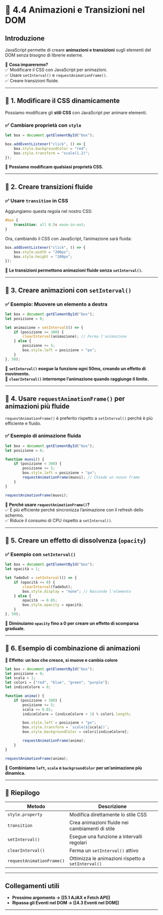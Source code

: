 # 📜 4.4 Animazioni e Transizioni nel DOM

## Introduzione

JavaScript permette di creare **animazioni e transizioni** sugli elementi del DOM senza bisogno di librerie esterne.

📌 **Cosa impareremo?**  
✅ Modificare il CSS con JavaScript per animazioni.  
✅ Usare `setInterval()` e `requestAnimationFrame()`.  
✅ Creare transizioni fluide.

---

## 🔹 1. Modificare il CSS dinamicamente

Possiamo modificare gli **stili CSS** con JavaScript per animare elementi.

### ✅ **Cambiare proprietà con `style`**

```js
let box = document.getElementById("box");

box.addEventListener("click", () => {
    box.style.backgroundColor = "red";
    box.style.transform = "scale(1.2)";
});
```

📌 **Possiamo modificare qualsiasi proprietà CSS.**

---

## 🔹 2. Creare transizioni fluide

### ✅ **Usare `transition` in CSS**

Aggiungiamo questa regola nel nostro CSS:

```css
#box {
    transition: all 0.5s ease-in-out;
}
```

Ora, cambiando il CSS con JavaScript, l’animazione sarà fluida:

```js
box.addEventListener("click", () => {
    box.style.width = "200px";
    box.style.height = "200px";
});
```

📌 **Le transizioni permettono animazioni fluide senza `setInterval()`.**

---

## 🔹 3. Creare animazioni con `setInterval()`

### ✅ **Esempio: Muovere un elemento a destra**

```js
let box = document.getElementById("box");
let posizione = 0;

let animazione = setInterval(() => {
    if (posizione >= 300) {
        clearInterval(animazione); // Ferma l'animazione
    } else {
        posizione += 5;
        box.style.left = posizione + "px";
    }
}, 50);
```

📌 **`setInterval()` esegue la funzione ogni 50ms, creando un effetto di movimento.**  
📌 **`clearInterval()` interrompe l’animazione quando raggiunge il limite.**

---

## 🔹 4. Usare `requestAnimationFrame()` per animazioni più fluide

`requestAnimationFrame()` è preferito rispetto a `setInterval()` perché è più efficiente e fluido.

### ✅ **Esempio di animazione fluida**

```js
let box = document.getElementById("box");
let posizione = 0;

function muovi() {
    if (posizione < 300) {
        posizione += 5;
        box.style.left = posizione + "px";
        requestAnimationFrame(muovi); // Chiede un nuovo frame
    }
}

requestAnimationFrame(muovi);
```

📌 **Perché usare `requestAnimationFrame()`?**  
✅ È più efficiente perché sincronizza l’animazione con il refresh dello schermo.  
✅ Riduce il consumo di CPU rispetto a `setInterval()`.

---

## 🔹 5. Creare un effetto di dissolvenza (`opacity`)

### ✅ **Esempio con `setInterval()`**

```js
let box = document.getElementById("box");
let opacità = 1;

let fadeOut = setInterval(() => {
    if (opacità <= 0) {
        clearInterval(fadeOut);
        box.style.display = "none"; // Nasconde l'elemento
    } else {
        opacità -= 0.05;
        box.style.opacity = opacità;
    }
}, 50);
```

📌 **Diminuiamo `opacity` fino a 0 per creare un effetto di scomparsa graduale.**

---

## 🔹 6. Esempio di combinazione di animazioni

📌 **Effetto: un box che cresce, si muove e cambia colore**

```js
let box = document.getElementById("box");
let posizione = 0;
let scala = 1;
let colori = ["red", "blue", "green", "purple"];
let indiceColore = 0;

function anima() {
    if (posizione < 300) {
        posizione += 5;
        scala += 0.01;
        indiceColore = (indiceColore + 1) % colori.length;

        box.style.left = posizione + "px";
        box.style.transform = `scale(${scala})`;
        box.style.backgroundColor = colori[indiceColore];

        requestAnimationFrame(anima);
    }
}

requestAnimationFrame(anima);
```

📌 **Combiniamo `left`, `scale` e `backgroundColor` per un’animazione più dinamica.**

---

## 📌 **Riepilogo**

|Metodo|Descrizione|
|---|---|
|`style.property`|Modifica direttamente lo stile CSS|
|`transition`|Crea animazioni fluide nei cambiamenti di stile|
|`setInterval()`|Esegue una funzione a intervalli regolari|
|`clearInterval()`|Ferma un `setInterval()` attivo|
|`requestAnimationFrame()`|Ottimizza le animazioni rispetto a `setInterval()`|

---

## Collegamenti utili

- **Prossimo argomento → [[5.1 AJAX e Fetch API]]**
- **Ripassa gli Eventi nel DOM → [[4.3 Eventi nel DOM]]**

---

